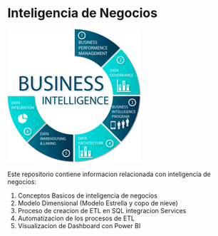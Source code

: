 # Inteligencia de Negocios 

![Imagen BI](./img/imagenbi.png)


Este repositorio contiene informacion relacionada con inteligencia de negocios:
1. Conceptos Basicos de inteligencia de negocios 
1. Modelo Dimensional (Modelo Estrella y copo de nieve)
1. Proceso de creacion de ETL en SQL integracion Services
1. Automatizacion de los procesos de ETL
1. Visualizacion de Dashboard con Power BI



